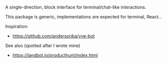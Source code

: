 
A single-direction, block interface for terminal/chat-like interactions.

This package is generic, implementations are expected for terminal, React...


Inspiration:
* https://github.com/andersonba/yve-bot

See also (spotted after I wrote mine)
* https://landbot.io/producthunt/index.html
